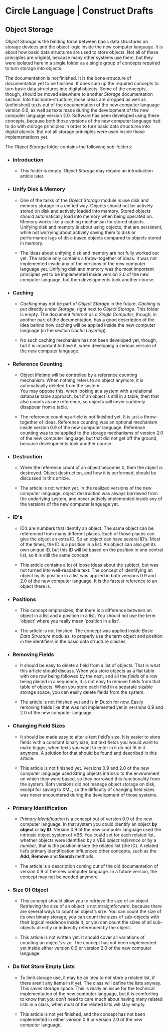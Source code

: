 ﻿Circle Language | Construct Drafts
==================================

Object Storage
--------------

*Object Storage* is the binding force between basic data structures on storage devices and the object logic inside the new computer language. It is about how basic data structures are used to store objects. Not all of these principles are original, because many other systems use them, but they were isolated here in a single folder as a single group of concepts required to turn storage into objects.

The documentation is not finished. It is the bone-structure of documentation yet to be finished. It does sum up the required concepts to turn basic data structures into digital objects. Some of the concepts, though, should be moved elsewhere to another *Storage* documentation section. Into this bone-structure, loose ideas are dropped as well as (unfinished) texts out of the documentation of the new computer language version 0.9, as well as texts made during the development of the new computer language version 2.0. Software has been developed using these concepts, because both those versions of the new computer language had to do with storage principles in order to turn basic data structures into digital objects. But not all storage principles were used inside those implementations yet.

The *Object Storage* folder contains the following sub-folders:

- ### Introduction

    - This folder is empty. *Object Storage* may require an introduction article later.

- ### Unify Disk & Memory

    - One of the tasks of the *Object Storage* module is use disk and memory storage in a unified way. Objects should not be actively stored on disk and actively loaded into memory. Stored objects should automatically load into memory when being operated on. Memory works like a caching mechanism for stored objects. Unifying disk and memory is about using objects, that are persistent, while not worrying about actively saving them to disk or performance lags of disk-based objects compared to objects stored in memory.

    - The ideas about unifying disk and memory are not fully worked out yet. The article only contains a throw-together of ideas. It was not implemented inside any of the versions of the new computer language yet. Unifying disk and memory was the most important principles yet to be implemented inside version 2.0 of the new computer language, but then developments took another course.

- ### Caching

    - *Caching* may not be part of *Object Storage* in the future. *Caching* is put directly under *Storage*, right next to *Object Storage*. This folder is empty. The document *Internet as a Single Computer*, though, in another part of the documentation, has a good description of the idea behind how caching will be applied inside the new computer language (in the section *Cache Layering*).

    - No such caching mechanism has not been developed yet, though, but it is important to have it, when developing a serious version of the new computer language.

- ### Reference Counting

    - Object lifetime will be controlled by a reference counting mechanism. When nothing refers to an object anymore, it is automatically deleted from the system.  
    You may oppose this, when looking at a system with a relational database table approach, but if an object is still in a table, then that also counts as one reference, so objects will never suddenly disappear from a table.

    - The reference counting article is not finished yet. It is just a throw-together of ideas. Reference counting was an optional mechanism inside version 0.9 of the new computer language. Reference counting was to be applied to the storage mechanisms of version 2.0 of the new computer language, but that did not get off the ground, because developments took another course.

- ### Destruction

    - When the reference count of an object becomes 0, then the object is destroyed. Object destruction, and how it is performed, should be discussed in this article.
     
    - The article is not written yet. In the realized versions of the new computer language, object destruction was always borrowed from the underlying system, and never actively implemented inside any of the versions of the new computer language yet.

- ### ID's

    - ID’s are numbers that identify an object. The same object can be referenced from many different places. Each of those places can give the object an extra ID. So an object can have several ID’s. Most of the times, the ID is a position in a list. An object can also get its own unique ID, but this ID will be based on the *position* in one central list, so it is still the same concept.

    - This article contains a lot of loose ideas about the subject, but was not turned into well-readable text. The concept of identifying an object by its position in a list was applied in both versions 0.9 and 2.0 of the new computer language. It is the fastest reference to an object there is.

- ### Positions

    - This concept emphasizes, that there is a difference between an object in a list and a position in a list. You should not use the term ‘object’ where you really mean ‘position in a list’.

    - The article is not finished. The concept was applied inside *Basic Data Structure* modules, to properly use the term object and position in the identifiers in the basic data structure classes.

- ### Removing Fields

    - It should be easy to delete a field from a list of objects. That is what this article should discuss. When you store objects as a flat table with one row being followed by the next, and all the *fields* of a row being placed in a sequence, it is not easy to remove fields from that table of objects. When you store each field in a separate sizable storage space, you can easily delete fields from the system.

    - The article is not finished yet and is in Dutch for now. Easily removing fields like that was not implemented yet in versions 0.9 and 2.0 of the new computer language.

- ### Changing Field Sizes

    - It should be made easy to alter a text field’s size. It is easier to store fields with a constant binary size, but text fields you would want to make bigger, when texts you want to enter in it do not fit in it anymore. A solution for that should be found and described in this article.

    - This article is not finished yet. Versions 0.9 and 2.0 of the new computer language used String objects intrinsic to the environment on which they were based, so they borrowed this functionality from the system. Both versions did not manage object storage on disk, except for saving to XML, so the difficulty of changing field sizes was never encountered during the development of those systems.

- ### Primary Identification

    - *Primary Identification* is a concept out of version 0.9 of the new computer language. In that system you could identify an object __by object__ or __by ID__. Version 0.9 of the new computer language used the intrinsic object system of VB6. You could set for each related list, whether objects were identified by a VB6 *object reference* or by a *number*, that is the position inside the related list (the ID). A related list’s primary identification influenced other concepts, such as the __Add__, __Remove__ and __Search__ methods.
     
    - The article is a description coming out of the old documentation of version 0.9 of the new computer language. In a future version, the concept may not be needed anymore.

- ### Size Of Object

    - This concept should allow you to retrieve the size of an object. Retrieving the size of an object is not straightforward, because there are several ways to count an object’s size. You can count the size of its own binary storage, you can count the sizes of sub-objects with their logical residence inside it, or you can count the sizes of all sub-objects directly or indirectly referenced by the object.
 
    - This article is not written yet. It should cover all variations of counting an object’s size. The concept has not been implemented yet inside either version 0.9 or version 2.0 of the new computer language.

- ### Do Not Store Empty Lists

    - To limit storage use, it may be an idea to not store a related list, if there aren’t any items in it yet. The class will define the lists anyway. This saves storage space. This is really an issue for the technical implementation of the new computer language, but it is comforting to know that you don’t need to care much about having many related lists in a class, when most of the related lists will stay empty.  

    - This article is not yet finished, and the concept has not been implemented in either version 0.9 or version 2.0 of the new computer language.